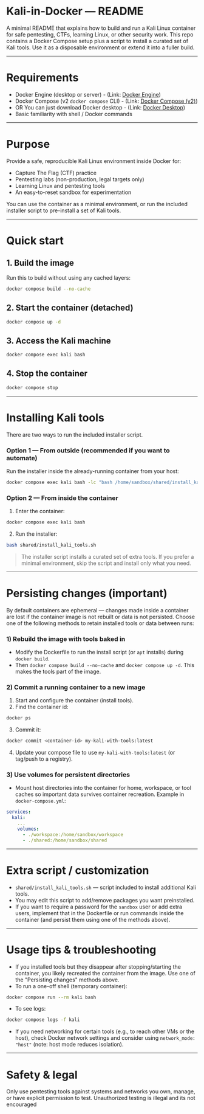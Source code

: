 # Kali-in-Docker — README

A minimal README that explains how to build and run a Kali Linux container for safe pentesting, CTFs, learning Linux, or other security work. This repo contains a Docker Compose setup plus a script to install a curated set of Kali tools. Use it as a disposable environment or extend it into a fuller build.

---

# Requirements

* Docker Engine (desktop or server) - (Link: [Docker Engine](https://docs.docker.com/engine/install/))
* Docker Compose (v2 `docker compose` CLI) - (Link: [Docker Compose (v2)](https://docs.docker.com/compose/install/))
* OR You can just download Docker desktop - (Link: [Docker Desktop](https://docs.docker.com/desktop/))
* Basic familiarity with shell / Docker commands

---

# Purpose

Provide a safe, reproducible Kali Linux environment inside Docker for:

* Capture The Flag (CTF) practice
* Pentesting labs (non-production, legal targets only)
* Learning Linux and pentesting tools
* An easy-to-reset sandbox for experimentation

You can use the container as a minimal environment, or run the included installer script to pre-install a set of Kali tools.

---

# Quick start

## 1. Build the image

Run this to build without using any cached layers:

```bash
docker compose build --no-cache
```

## 2. Start the container (detached)

```bash
docker compose up -d
```

## 3. Access the Kali machine

```bash
docker compose exec kali bash
```

## 4. Stop the container

```bash
docker compose stop
```

---

# Installing Kali tools

There are two ways to run the included installer script.

### Option 1 — From outside (recommended if you want to automate)

Run the installer inside the already-running container from your host:

```bash
docker compose exec kali bash -lc "bash /home/sandbox/shared/install_kali_tools.sh"
```

### Option 2 — From inside the container

1. Enter the container:

```bash
docker compose exec kali bash
```

2. Run the installer:

```bash
bash shared/install_kali_tools.sh
```

> The installer script installs a curated set of extra tools. If you prefer a minimal environment, skip the script and install only what you need.

---

# Persisting changes (important)

By default containers are ephemeral — changes made inside a container are lost if the container image is not rebuilt or data is not persisted. Choose one of the following methods to retain installed tools or data between runs:

### 1) Rebuild the image with tools baked in

* Modify the Dockerfile to run the install script (or `apt` installs) during `docker build`.
* Then `docker compose build --no-cache` and `docker compose up -d`.
  This makes the tools part of the image.

### 2) Commit a running container to a new image

1. Start and configure the container (install tools).
2. Find the container id:

```bash
docker ps
```

3. Commit it:

```bash
docker commit <container-id> my-kali-with-tools:latest
```

4. Update your compose file to use `my-kali-with-tools:latest` (or tag/push to a registry).

### 3) Use volumes for persistent directories

* Mount host directories into the container for home, workspace, or tool caches so important data survives container recreation.
  Example in `docker-compose.yml`:

```yaml
services:
  kali:
    ...
    volumes:
      - ./workspace:/home/sandbox/workspace
      - ./shared:/home/sandbox/shared
```

---

# Extra script / customization

* `shared/install_kali_tools.sh` — script included to install additional Kali tools.
* You may edit this script to add/remove packages you want preinstalled.
* If you want to require a password for the `sandbox` user or add extra users, implement that in the Dockerfile or run commands inside the container (and persist them using one of the methods above).

---

# Usage tips & troubleshooting

* If you installed tools but they disappear after stopping/starting the container, you likely recreated the container from the image. Use one of the "Persisting changes" methods above.
* To run a one-off shell (temporary container):

```bash
docker compose run --rm kali bash
```

* To see logs:

```bash
docker compose logs -f kali
```

* If you need networking for certain tools (e.g., to reach other VMs or the host), check Docker network settings and consider using `network_mode: "host"` (note: host mode reduces isolation).

---

# Safety & legal

Only use pentesting tools against systems and networks you own, manage, or have explicit permission to test. Unauthorized testing is illegal and its not encouraged
